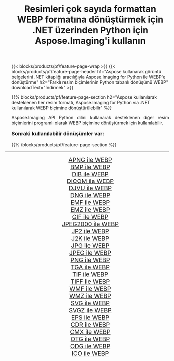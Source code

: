 ﻿---
title: Resimleri çok sayıda formattan WEBP formatına dönüştürmek için .NET üzerinden Python için Aspose.Imaging'i kullanın 
weight: 3920
url: /tr/python-net/conversion/to/webp/ 
lang: tr
langdirlevel: 2
locales: zh-hans,ja,it,ru,de,es,fr,nl,id,lt,pl,pt,vi,tr,ko,zh-hant,ar,hi,th,sv,cs,uk,he
description: Aspose.Imaging for Python via .NET library kullanarak çeşitli formatları WEBP formatına dönüştürebilirsiniz.
---

{{< blocks/products/pf/feature-page-wrap >}}
{{< blocks/products/pf/feature-page-header h1="Aspose kullanarak görüntü belgelerini .NET kitaplığı aracılığıyla Aspose.Imaging for Python ile WEBP'e dönüştürme" h2="Farklı resim biçimlerinin Python tabanlı dönüşümü WEBP" downloadText="İndirmek" >}}


{{% blocks/products/pf/feature-page-section  h2="Aspose kullanılarak desteklenen her resim formatı, Aspose.Imaging for Python via .NET kullanılarak WEBP biçimine dönüştürülebilir" %}}
<p align=justify>Aspose.Imaging API Python dilini kullanarak desteklenen diğer resim biçimlerini programlı olarak WEBP biçimine dönüştürmek için kullanılabilir.</p>
<h3 style="margin-top:16px;">
Sonraki kullanılabilir dönüşümler var:
</h3>
{{% /blocks/products/pf/feature-page-section %}}
<div class="container-fluid productfamilypage bg-gray">
    <div class="convertypes bg-gray agp-content section">
        <div class="container">
		<hr style="margin-left:-20px;"/>
		<div class="row other-converters" style="gap: 10px;font-size: 19px;text-align:center;">
		    <div class='col-md-3 other-converter remove-lp remove-rp'><a href="/imaging/tr/python-net/conversion/apng-to-webp/" style="padding:15px;">APNG ile WEBP</a></div>
<div class='col-md-3 other-converter remove-lp remove-rp'><a href="/imaging/tr/python-net/conversion/bmp-to-webp/" style="padding:15px;">BMP ile WEBP</a></div>
<div class='col-md-3 other-converter remove-lp remove-rp'><a href="/imaging/tr/python-net/conversion/dib-to-webp/" style="padding:15px;">DIB ile WEBP</a></div>
<div class='col-md-3 other-converter remove-lp remove-rp'><a href="/imaging/tr/python-net/conversion/dicom-to-webp/" style="padding:15px;">DICOM ile WEBP</a></div>
<div class='col-md-3 other-converter remove-lp remove-rp'><a href="/imaging/tr/python-net/conversion/djvu-to-webp/" style="padding:15px;">DJVU ile WEBP</a></div>
<div class='col-md-3 other-converter remove-lp remove-rp'><a href="/imaging/tr/python-net/conversion/dng-to-webp/" style="padding:15px;">DNG ile WEBP</a></div>
<div class='col-md-3 other-converter remove-lp remove-rp'><a href="/imaging/tr/python-net/conversion/emf-to-webp/" style="padding:15px;">EMF ile WEBP</a></div>
<div class='col-md-3 other-converter remove-lp remove-rp'><a href="/imaging/tr/python-net/conversion/emz-to-webp/" style="padding:15px;">EMZ ile WEBP</a></div>
<div class='col-md-3 other-converter remove-lp remove-rp'><a href="/imaging/tr/python-net/conversion/gif-to-webp/" style="padding:15px;">GIF ile WEBP</a></div>
<div class='col-md-3 other-converter remove-lp remove-rp'><a href="/imaging/tr/python-net/conversion/jpeg2000-to-webp/" style="padding:15px;">JPEG2000 ile WEBP</a></div>
<div class='col-md-3 other-converter remove-lp remove-rp'><a href="/imaging/tr/python-net/conversion/jp2-to-webp/" style="padding:15px;">JP2 ile WEBP</a></div>
<div class='col-md-3 other-converter remove-lp remove-rp'><a href="/imaging/tr/python-net/conversion/j2k-to-webp/" style="padding:15px;">J2K ile WEBP</a></div>
<div class='col-md-3 other-converter remove-lp remove-rp'><a href="/imaging/tr/python-net/conversion/jpg-to-webp/" style="padding:15px;">JPG ile WEBP</a></div>
<div class='col-md-3 other-converter remove-lp remove-rp'><a href="/imaging/tr/python-net/conversion/jpeg-to-webp/" style="padding:15px;">JPEG ile WEBP</a></div>
<div class='col-md-3 other-converter remove-lp remove-rp'><a href="/imaging/tr/python-net/conversion/png-to-webp/" style="padding:15px;">PNG ile WEBP</a></div>
<div class='col-md-3 other-converter remove-lp remove-rp'><a href="/imaging/tr/python-net/conversion/tga-to-webp/" style="padding:15px;">TGA ile WEBP</a></div>
<div class='col-md-3 other-converter remove-lp remove-rp'><a href="/imaging/tr/python-net/conversion/tif-to-webp/" style="padding:15px;">TIF ile WEBP</a></div>
<div class='col-md-3 other-converter remove-lp remove-rp'><a href="/imaging/tr/python-net/conversion/tiff-to-webp/" style="padding:15px;">TIFF ile WEBP</a></div>
<div class='col-md-3 other-converter remove-lp remove-rp'><a href="/imaging/tr/python-net/conversion/wmf-to-webp/" style="padding:15px;">WMF ile WEBP</a></div>
<div class='col-md-3 other-converter remove-lp remove-rp'><a href="/imaging/tr/python-net/conversion/wmz-to-webp/" style="padding:15px;">WMZ ile WEBP</a></div>
<div class='col-md-3 other-converter remove-lp remove-rp'><a href="/imaging/tr/python-net/conversion/svg-to-webp/" style="padding:15px;">SVG ile WEBP</a></div>
<div class='col-md-3 other-converter remove-lp remove-rp'><a href="/imaging/tr/python-net/conversion/svgz-to-webp/" style="padding:15px;">SVGZ ile WEBP</a></div>
<div class='col-md-3 other-converter remove-lp remove-rp'><a href="/imaging/tr/python-net/conversion/eps-to-webp/" style="padding:15px;">EPS ile WEBP</a></div>
<div class='col-md-3 other-converter remove-lp remove-rp'><a href="/imaging/tr/python-net/conversion/cdr-to-webp/" style="padding:15px;">CDR ile WEBP</a></div>
<div class='col-md-3 other-converter remove-lp remove-rp'><a href="/imaging/tr/python-net/conversion/cmx-to-webp/" style="padding:15px;">CMX ile WEBP</a></div>
<div class='col-md-3 other-converter remove-lp remove-rp'><a href="/imaging/tr/python-net/conversion/otg-to-webp/" style="padding:15px;">OTG ile WEBP</a></div>
<div class='col-md-3 other-converter remove-lp remove-rp'><a href="/imaging/tr/python-net/conversion/odg-to-webp/" style="padding:15px;">ODG ile WEBP</a></div>
<div class='col-md-3 other-converter remove-lp remove-rp'><a href="/imaging/tr/python-net/conversion/ico-to-webp/" style="padding:15px;">ICO ile WEBP</a></div>
                </div>
        </div>
    </div>
</div>
<br/>

